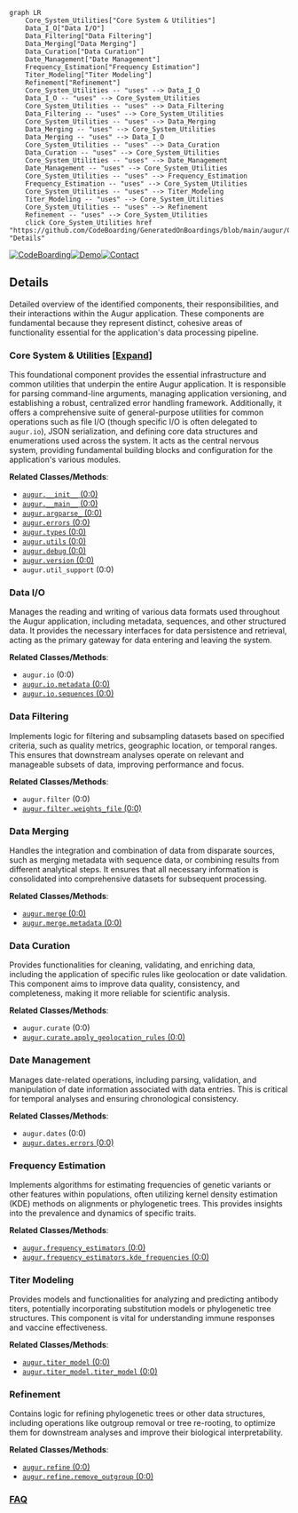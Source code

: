 ```mermaid
graph LR
    Core_System_Utilities["Core System & Utilities"]
    Data_I_O["Data I/O"]
    Data_Filtering["Data Filtering"]
    Data_Merging["Data Merging"]
    Data_Curation["Data Curation"]
    Date_Management["Date Management"]
    Frequency_Estimation["Frequency Estimation"]
    Titer_Modeling["Titer Modeling"]
    Refinement["Refinement"]
    Core_System_Utilities -- "uses" --> Data_I_O
    Data_I_O -- "uses" --> Core_System_Utilities
    Core_System_Utilities -- "uses" --> Data_Filtering
    Data_Filtering -- "uses" --> Core_System_Utilities
    Core_System_Utilities -- "uses" --> Data_Merging
    Data_Merging -- "uses" --> Core_System_Utilities
    Data_Merging -- "uses" --> Data_I_O
    Core_System_Utilities -- "uses" --> Data_Curation
    Data_Curation -- "uses" --> Core_System_Utilities
    Core_System_Utilities -- "uses" --> Date_Management
    Date_Management -- "uses" --> Core_System_Utilities
    Core_System_Utilities -- "uses" --> Frequency_Estimation
    Frequency_Estimation -- "uses" --> Core_System_Utilities
    Core_System_Utilities -- "uses" --> Titer_Modeling
    Titer_Modeling -- "uses" --> Core_System_Utilities
    Core_System_Utilities -- "uses" --> Refinement
    Refinement -- "uses" --> Core_System_Utilities
    click Core_System_Utilities href "https://github.com/CodeBoarding/GeneratedOnBoardings/blob/main/augur/Core_System_Utilities.md" "Details"
```

[![CodeBoarding](https://img.shields.io/badge/Generated%20by-CodeBoarding-9cf?style=flat-square)](https://github.com/CodeBoarding/GeneratedOnBoardings)[![Demo](https://img.shields.io/badge/Try%20our-Demo-blue?style=flat-square)](https://www.codeboarding.org/demo)[![Contact](https://img.shields.io/badge/Contact%20us%20-%20contact@codeboarding.org-lightgrey?style=flat-square)](mailto:contact@codeboarding.org)

## Details

Detailed overview of the identified components, their responsibilities, and their interactions within the Augur application. These components are fundamental because they represent distinct, cohesive areas of functionality essential for the application's data processing pipeline.

### Core System & Utilities [[Expand]](./Core_System_Utilities.md)
This foundational component provides the essential infrastructure and common utilities that underpin the entire Augur application. It is responsible for parsing command-line arguments, managing application versioning, and establishing a robust, centralized error handling framework. Additionally, it offers a comprehensive suite of general-purpose utilities for common operations such as file I/O (though specific I/O is often delegated to `augur.io`), JSON serialization, and defining core data structures and enumerations used across the system. It acts as the central nervous system, providing fundamental building blocks and configuration for the application's various modules.


**Related Classes/Methods**:

- <a href="https://github.com/nextstrain/augur/augur/__init__.py#L0-L0" target="_blank" rel="noopener noreferrer">`augur.__init__` (0:0)</a>
- <a href="https://github.com/nextstrain/augur/augur/__main__.py#L0-L0" target="_blank" rel="noopener noreferrer">`augur.__main__` (0:0)</a>
- <a href="https://github.com/nextstrain/augur/augur/argparse_.py#L0-L0" target="_blank" rel="noopener noreferrer">`augur.argparse_` (0:0)</a>
- <a href="https://github.com/nextstrain/augur/augur/errors.py#L0-L0" target="_blank" rel="noopener noreferrer">`augur.errors` (0:0)</a>
- <a href="https://github.com/nextstrain/augur/augur/types.py#L0-L0" target="_blank" rel="noopener noreferrer">`augur.types` (0:0)</a>
- <a href="https://github.com/nextstrain/augur/augur/utils.py#L0-L0" target="_blank" rel="noopener noreferrer">`augur.utils` (0:0)</a>
- <a href="https://github.com/nextstrain/augur/augur/debug.py#L0-L0" target="_blank" rel="noopener noreferrer">`augur.debug` (0:0)</a>
- <a href="https://github.com/nextstrain/augur/augur/version.py#L0-L0" target="_blank" rel="noopener noreferrer">`augur.version` (0:0)</a>
- `augur.util_support` (0:0)


### Data I/O
Manages the reading and writing of various data formats used throughout the Augur application, including metadata, sequences, and other structured data. It provides the necessary interfaces for data persistence and retrieval, acting as the primary gateway for data entering and leaving the system.


**Related Classes/Methods**:

- `augur.io` (0:0)
- <a href="https://github.com/nextstrain/augur/augur/io/metadata.py#L0-L0" target="_blank" rel="noopener noreferrer">`augur.io.metadata` (0:0)</a>
- <a href="https://github.com/nextstrain/augur/augur/io/sequences.py#L0-L0" target="_blank" rel="noopener noreferrer">`augur.io.sequences` (0:0)</a>


### Data Filtering
Implements logic for filtering and subsampling datasets based on specified criteria, such as quality metrics, geographic location, or temporal ranges. This ensures that downstream analyses operate on relevant and manageable subsets of data, improving performance and focus.


**Related Classes/Methods**:

- `augur.filter` (0:0)
- <a href="https://github.com/nextstrain/augur/augur/filter/weights_file.py#L0-L0" target="_blank" rel="noopener noreferrer">`augur.filter.weights_file` (0:0)</a>


### Data Merging
Handles the integration and combination of data from disparate sources, such as merging metadata with sequence data, or combining results from different analytical steps. It ensures that all necessary information is consolidated into comprehensive datasets for subsequent processing.


**Related Classes/Methods**:

- <a href="https://github.com/nextstrain/augur/augur/merge.py#L0-L0" target="_blank" rel="noopener noreferrer">`augur.merge` (0:0)</a>
- <a href="https://github.com/nextstrain/augur/augur/merge.py#L0-L0" target="_blank" rel="noopener noreferrer">`augur.merge.metadata` (0:0)</a>


### Data Curation
Provides functionalities for cleaning, validating, and enriching data, including the application of specific rules like geolocation or date validation. This component aims to improve data quality, consistency, and completeness, making it more reliable for scientific analysis.


**Related Classes/Methods**:

- `augur.curate` (0:0)
- <a href="https://github.com/nextstrain/augur/augur/curate/apply_geolocation_rules.py#L0-L0" target="_blank" rel="noopener noreferrer">`augur.curate.apply_geolocation_rules` (0:0)</a>


### Date Management
Manages date-related operations, including parsing, validation, and manipulation of date information associated with data entries. This is critical for temporal analyses and ensuring chronological consistency.


**Related Classes/Methods**:

- `augur.dates` (0:0)
- <a href="https://github.com/nextstrain/augur/augur/dates/errors.py#L0-L0" target="_blank" rel="noopener noreferrer">`augur.dates.errors` (0:0)</a>


### Frequency Estimation
Implements algorithms for estimating frequencies of genetic variants or other features within populations, often utilizing kernel density estimation (KDE) methods on alignments or phylogenetic trees. This provides insights into the prevalence and dynamics of specific traits.


**Related Classes/Methods**:

- <a href="https://github.com/nextstrain/augur/augur/frequency_estimators.py#L0-L0" target="_blank" rel="noopener noreferrer">`augur.frequency_estimators` (0:0)</a>
- <a href="https://github.com/nextstrain/augur/augur/frequency_estimators.py#L0-L0" target="_blank" rel="noopener noreferrer">`augur.frequency_estimators.kde_frequencies` (0:0)</a>


### Titer Modeling
Provides models and functionalities for analyzing and predicting antibody titers, potentially incorporating substitution models or phylogenetic tree structures. This component is vital for understanding immune responses and vaccine effectiveness.


**Related Classes/Methods**:

- <a href="https://github.com/nextstrain/augur/augur/titer_model.py#L0-L0" target="_blank" rel="noopener noreferrer">`augur.titer_model` (0:0)</a>
- <a href="https://github.com/nextstrain/augur/augur/titer_model.py#L0-L0" target="_blank" rel="noopener noreferrer">`augur.titer_model.titer_model` (0:0)</a>


### Refinement
Contains logic for refining phylogenetic trees or other data structures, including operations like outgroup removal or tree re-rooting, to optimize them for downstream analyses and improve their biological interpretability.


**Related Classes/Methods**:

- <a href="https://github.com/nextstrain/augur/augur/refine.py#L0-L0" target="_blank" rel="noopener noreferrer">`augur.refine` (0:0)</a>
- <a href="https://github.com/nextstrain/augur/augur/refine.py#L0-L0" target="_blank" rel="noopener noreferrer">`augur.refine.remove_outgroup` (0:0)</a>




### [FAQ](https://github.com/CodeBoarding/GeneratedOnBoardings/tree/main?tab=readme-ov-file#faq)